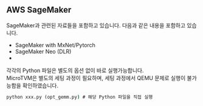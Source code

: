 
## AWS SageMaker
SageMaker과 관련된 자료들을 포함하고 있습니다. 다음과 같은 내용을 포함하고 있습니다.
- SageMaker with MxNet/Pytorch
- SageMaker Neo (DLR)
- 
각각의 Python 파일은 별도의 옵션 없이 바로 실행가능합니다.   
MicroTVM은 별도의 세팅 과정이 필요하며, 세팅 과정에서 QEMU 문제로 실행이 불가능함을 확인하였습니다. 

```cmd
python xxx.py (opt_gemm.py) # 해당 Python 파일을 직접 실행
```
